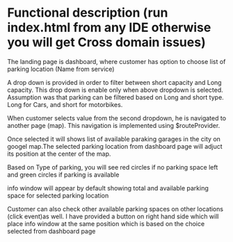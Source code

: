 # Functional description (run index.html from any IDE otherwise you will get Cross domain issues)

The landing page is dashboard, where customer has option to choose list of parking location (Name from service)

A drop down is provided in order to filter between short capacity and Long capacity. This drop down is enable only when above dropdown is selected. Assumption was that parking can be filtered based on Long and short type. Long for Cars, and short for motorbikes.

When customer selects value from  the second dropdown, he is navigated to another page (map). This navigation is implemented using $routeProvider. 

Once selected it will shows list of available paraking garages in the city on googel map.The selected parking location from dashboard page will adjuct its position at the center of the map.

Based on Type of parking, you will see red circles if no parking space left and green circles if parking is available

info window will appear by default showing total and available parking space for selected parking location

Customer can also check other available parking spaces on other locations (click event)as well. I have provided a button on right hand side which will place info window at the same position which is based on the choice selected from dashboard page



